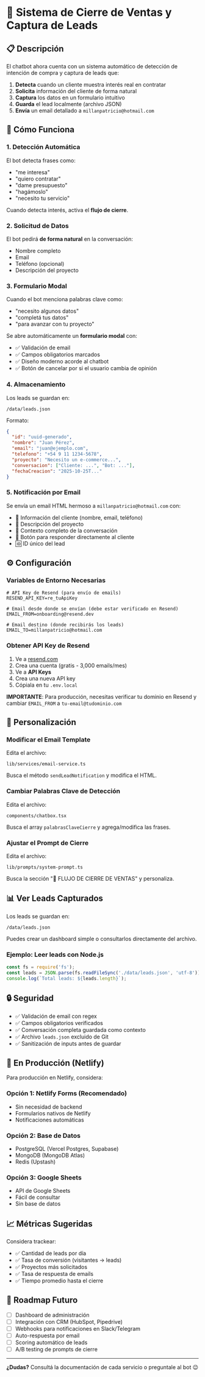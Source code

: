 # 🎯 Sistema de Cierre de Ventas y Captura de Leads

## 📋 Descripción

El chatbot ahora cuenta con un sistema automático de detección de intención de compra y captura de leads que:

1. **Detecta** cuando un cliente muestra interés real en contratar
2. **Solicita** información del cliente de forma natural
3. **Captura** los datos en un formulario intuitivo
4. **Guarda** el lead localmente (archivo JSON)
5. **Envía** un email detallado a `millanpatricio@hotmail.com`

## 🚀 Cómo Funciona

### 1. Detección Automática

El bot detecta frases como:
- "me interesa"
- "quiero contratar"
- "dame presupuesto"
- "hagámoslo"
- "necesito tu servicio"

Cuando detecta interés, activa el **flujo de cierre**.

### 2. Solicitud de Datos

El bot pedirá **de forma natural** en la conversación:
- Nombre completo
- Email
- Teléfono (opcional)
- Descripción del proyecto

### 3. Formulario Modal

Cuando el bot menciona palabras clave como:
- "necesito algunos datos"
- "completá tus datos"
- "para avanzar con tu proyecto"

Se abre automáticamente un **formulario modal** con:
- ✅ Validación de email
- ✅ Campos obligatorios marcados
- ✅ Diseño moderno acorde al chatbot
- ✅ Botón de cancelar por si el usuario cambia de opinión

### 4. Almacenamiento

Los leads se guardan en:
```
/data/leads.json
```

Formato:
```json
{
  "id": "uuid-generado",
  "nombre": "Juan Pérez",
  "email": "juan@ejemplo.com",
  "telefono": "+54 9 11 1234-5678",
  "proyecto": "Necesito un e-commerce...",
  "conversacion": ["Cliente: ...", "Bot: ..."],
  "fechaCreacion": "2025-10-25T..."
}
```

### 5. Notificación por Email

Se envía un email HTML hermoso a `millanpatricio@hotmail.com` con:
- 📧 Información del cliente (nombre, email, teléfono)
- 💼 Descripción del proyecto
- 📝 Contexto completo de la conversación
- 🔗 Botón para responder directamente al cliente
- 🆔 ID único del lead

## ⚙️ Configuración

### Variables de Entorno Necesarias

```env
# API Key de Resend (para envío de emails)
RESEND_API_KEY=re_tuApiKey

# Email desde donde se envían (debe estar verificado en Resend)
EMAIL_FROM=onboarding@resend.dev

# Email destino (donde recibirás los leads)
EMAIL_TO=millanpatricio@hotmail.com
```

### Obtener API Key de Resend

1. Ve a [resend.com](https://resend.com)
2. Crea una cuenta (gratis - 3,000 emails/mes)
3. Ve a **API Keys**
4. Crea una nueva API key
5. Cópiala en tu `.env.local`

**IMPORTANTE**: Para producción, necesitas verificar tu dominio en Resend y cambiar `EMAIL_FROM` a `tu-email@tudominio.com`

## 🎨 Personalización

### Modificar el Email Template

Edita el archivo:
```
lib/services/email-service.ts
```

Busca el método `sendLeadNotification` y modifica el HTML.

### Cambiar Palabras Clave de Detección

Edita el archivo:
```
components/chatbox.tsx
```

Busca el array `palabrasClaveCierre` y agrega/modifica las frases.

### Ajustar el Prompt de Cierre

Edita el archivo:
```
lib/prompts/system-prompt.ts
```

Busca la sección "🎯 FLUJO DE CIERRE DE VENTAS" y personaliza.

## 📊 Ver Leads Capturados

Los leads se guardan en:
```
/data/leads.json
```

Puedes crear un dashboard simple o consultarlos directamente del archivo.

### Ejemplo: Leer leads con Node.js

```javascript
const fs = require('fs');
const leads = JSON.parse(fs.readFileSync('./data/leads.json', 'utf-8'));
console.log(`Total leads: ${leads.length}`);
```

## 🔒 Seguridad

- ✅ Validación de email con regex
- ✅ Campos obligatorios verificados
- ✅ Conversación completa guardada como contexto
- ✅ Archivo `leads.json` excluido de Git
- ✅ Sanitización de inputs antes de guardar

## 🚀 En Producción (Netlify)

Para producción en Netlify, considera:

### Opción 1: Netlify Forms (Recomendado)
- Sin necesidad de backend
- Formularios nativos de Netlify
- Notificaciones automáticas

### Opción 2: Base de Datos
- PostgreSQL (Vercel Postgres, Supabase)
- MongoDB (MongoDB Atlas)
- Redis (Upstash)

### Opción 3: Google Sheets
- API de Google Sheets
- Fácil de consultar
- Sin base de datos

## 📈 Métricas Sugeridas

Considera trackear:
- ✅ Cantidad de leads por día
- ✅ Tasa de conversión (visitantes → leads)
- ✅ Proyectos más solicitados
- ✅ Tasa de respuesta de emails
- ✅ Tiempo promedio hasta el cierre

## 🎯 Roadmap Futuro

- [ ] Dashboard de administración
- [ ] Integración con CRM (HubSpot, Pipedrive)
- [ ] Webhooks para notificaciones en Slack/Telegram
- [ ] Auto-respuesta por email
- [ ] Scoring automático de leads
- [ ] A/B testing de prompts de cierre

---

**¿Dudas?** Consultá la documentación de cada servicio o preguntale al bot 😉
